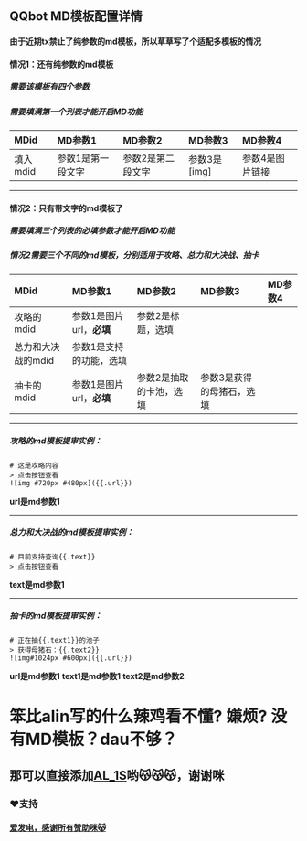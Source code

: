 ## QQbot MD模板配置详情

#### 由于近期tx禁止了纯参数的md模板，所以草草写了个适配多模板的情况

#### 情况1：还有纯参数的md模板
##### 需要该模板有四个参数
##### 需要填满第一个列表才能开启MD功能
| MDid| MD参数1 |MD参数2 |MD参数3 |MD参数4 |
| :------------ | :------------ |:------------ |:------------ |:----------- |
| 填入mdid| 参数1是第一段文字 |参数2是第二段文字| 参数3是[img]  | 参数4是图片链接  |

---
#### 情况2：只有带文字的md模板了
##### 需要填满三个列表的必填参数才能开启MD功能
##### 情况2需要三个不同的md模板，分别适用于攻略、总力和大决战、抽卡
| MDid| MD参数1 |MD参数2 |MD参数3 |MD参数4 |
| :------------ | :------------ |:------------ |:------------ |:----------- |
| 攻略的mdid| 参数1是图片url，**必填** | 参数2是标题，选填 |   |   |
| 总力和大决战的mdid| 参数1是支持的功能，选填 |    |     |     |
| 抽卡的mdid| 参数1是图片url，**必填** |  参数2是抽取的卡池，选填  |  参数3是获得的母猪石，选填   |     |
---
##### 攻略的md模板提审实例：
```
# 这是攻略内容
> 点击按钮查看
![img #720px #480px]({{.url}})
```
**url是md参数1**

---
##### 总力和大决战的md模板提审实例：
```
# 目前支持查询{{.text}}
> 点击按钮查看
```
**text是md参数1**

---
##### 抽卡的md模板提审实例：
```
# 正在抽{{.text1}}的池子
> 获得母猪石：{{.text2}}
![img#1024px #600px]({{.url}})
```
**url是md参数1**
**text1是md参数1**
**text2是md参数2**

# 笨比alin写的什么辣鸡看不懂? 嫌烦? 没有MD模板？dau不够？
## 那可以直接添加[AL_1S](https://qun.qq.com/qunpro/robot/qunshare?robot_uin=2854197266&robot_appid=102062652&biz_type=0)哟😽😽😽，谢谢咪


### ❤️支持

#### [爱发电，感谢所有赞助咪😽](https://afdian.net/a/alin-sky)
